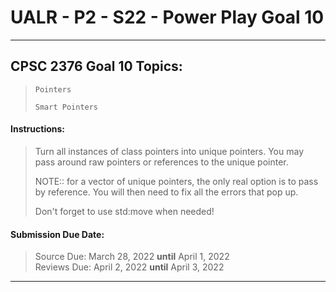 # UALR - P2 - S22 - Power Play Goal 10

---

## CPSC 2376 Goal 10 Topics:

> `Pointers`
> 
> `Smart Pointers`

#### 

#### Instructions:

> Turn all instances of class pointers into unique pointers. You may pass 
> around raw pointers or references to the unique pointer. 
> 
> 
> 
> NOTE:: for a vector of unique pointers, the only real option is to pass by 
> reference. You will then need to fix all the errors that pop up.
> 
> 
> 
> Don't forget to use std:move when needed!

#### 

#### Submission Due Date:

>  Source Due:  March 28, 2022 **until** April 1, 2022<br>
> Reviews Due: April 2, 2022 **until** April 3, 2022



---